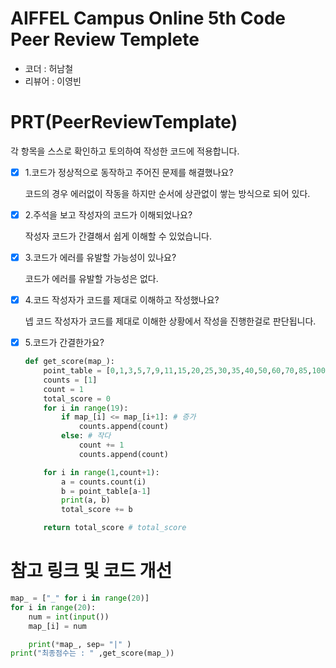 # AIFFEL Campus Online 5th Code Peer Review Templete

- 코더 : 허남철
- 리뷰어 : 이영빈


# PRT(PeerReviewTemplate)

각 항목을 스스로 확인하고 토의하여 작성한 코드에 적용합니다.

- [x] 1.코드가 정상적으로 동작하고 주어진 문제를 해결했나요?

  코드의 경우 에러없이 작동을 하지만 순서에 상관없이 쌓는 방식으로 되어 있다.

- [x] 2.주석을 보고 작성자의 코드가 이해되었나요?

  작성자 코드가 간결해서 쉽게 이해할 수 있었습니다.

- [x] 3.코드가 에러를 유발할 가능성이 있나요?

  코드가 에러를 유발할 가능성은 없다.

- [x] 4.코드 작성자가 코드를 제대로 이해하고 작성했나요?

  넵 코드 작성자가 코드를 제대로 이해한 상황에서 작성을 진행한걸로 판단됩니다.

- [x] 5.코드가 간결한가요?

  ```python
  def get_score(map_):
      point_table = [0,1,3,5,7,9,11,15,20,25,30,35,40,50,60,70,85,100,150,300]
      counts = [1]
      count = 1
      total_score = 0
      for i in range(19):
          if map_[i] <= map_[i+1]: # 증가
              counts.append(count)
          else: # 작다
              count += 1
              counts.append(count)
  
      for i in range(1,count+1):
          a = counts.count(i)
          b = point_table[a-1]
          print(a, b)
          total_score += b
  
      return total_score # total_score
  ```

  

  

# 참고 링크 및 코드 개선

```python
map_ = ["_" for i in range(20)]
for i in range(20):
    num = int(input())
    map_[i] = num

    print(*map_, sep= "|" )
print("최종점수는 : " ,get_score(map_))


```
